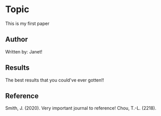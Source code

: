 # Topic
This is my first paper

## Author
Written by: Janet!

## Results 
The best results that you could've ever gotten!!


## Reference
Smith, J. (2020). Very important journal to reference!
Chou, T.-L. (2218).
